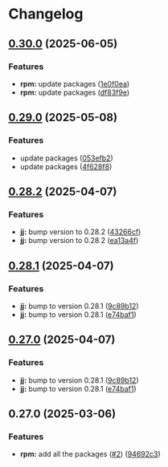 # Changelog

## [0.30.0](https://github.com/joshuachp/packages/compare/jj-cli-v0.29.0...jj-cli-v0.30.0) (2025-06-05)


### Features

* **rpm:** update packages ([1e0f0ea](https://github.com/joshuachp/packages/commit/1e0f0ea15b92d3dcd99aa77bc4e71885340308cf))
* **rpm:** update packages ([df83f9e](https://github.com/joshuachp/packages/commit/df83f9ed9ecf594499dfcdc3fd4e96c1bd5fe3f3))

## [0.29.0](https://github.com/joshuachp/packages/compare/jj-cli-v0.28.2...jj-cli-v0.29.0) (2025-05-08)


### Features

* update packages ([053efb2](https://github.com/joshuachp/packages/commit/053efb265c61d1fe9b733158c6314f6f4e10af95))
* update packages ([4f628f8](https://github.com/joshuachp/packages/commit/4f628f85afb1e46b547b90ee7928562a8fa2aecf))

## [0.28.2](https://github.com/joshuachp/packages/compare/jj-cli-v0.28.1...jj-cli-v0.28.2) (2025-04-07)


### Features

* **jj:** bump version to 0.28.2 ([43266cf](https://github.com/joshuachp/packages/commit/43266cf58a37944bb3f3c8c3cbbd0129ce989577))
* **jj:** bump version to 0.28.2 ([ea13a4f](https://github.com/joshuachp/packages/commit/ea13a4f2c1dd51810f85d0516b65a2195a3262b3))

## [0.28.1](https://github.com/joshuachp/packages/compare/jj-cli-v0.27.0...jj-cli-v0.28.1) (2025-04-07)


### Features

* **jj:** bump to version 0.28.1 ([9c89b12](https://github.com/joshuachp/packages/commit/9c89b129f55d6063e052e49713c738e863b5d768))
* **jj:** bump to version 0.28.1 ([e74baf1](https://github.com/joshuachp/packages/commit/e74baf16a7058b270b1e7ea0a93ff61c076f20ad))

## [0.27.0](https://github.com/joshuachp/packages/compare/jj-cli-v0.27.0...jj-cli-v0.27.0) (2025-04-07)


### Features

* **jj:** bump to version 0.28.1 ([9c89b12](https://github.com/joshuachp/packages/commit/9c89b129f55d6063e052e49713c738e863b5d768))
* **jj:** bump to version 0.28.1 ([e74baf1](https://github.com/joshuachp/packages/commit/e74baf16a7058b270b1e7ea0a93ff61c076f20ad))

## 0.27.0 (2025-03-06)


### Features

* **rpm:** add all the packages ([#2](https://github.com/joshuachp/packages/issues/2)) ([94692c3](https://github.com/joshuachp/packages/commit/94692c3e51d56c0cd6b247db63361bc7d5bc2532))
